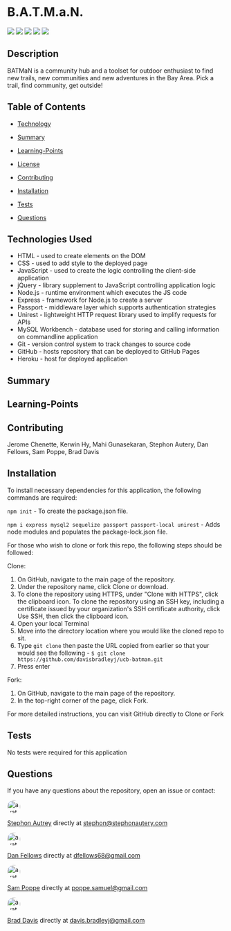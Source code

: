 # B.A.T.M.a.N.

[<img src="https://img.shields.io/badge/License-MIT-blue.svg">](https://opensource.org/licenses/MIT) [<img src="https://img.shields.io/badge/_ES_-_6_-green.svg">](https://tc39.es/ecma262/) [<img src=https://img.shields.io/badge/_JavaScript_-_ECMA6_-green.svg>](https://developer.mozilla.org/en-US/docs/Web/JavaScript) [<img src=https://img.shields.io/badge/_MySQL_-2.18.1_-orange.svg>](https://www.npmjs.com/package/mysql) [<img src=https://img.shields.io/badge/_Express_-_4.16.4-pink.svg>](https://www.npmjs.com/package/fs-extra)

## Description

BATMaN is a community hub and a toolset for outdoor enthusiast to find new trails, new communities and new adventures in the Bay Area.  Pick a trail, find community, get outside!

## Table of Contents

  * [Technology](#Technology)

  * [Summary](#Summary)

  * [Learning-Points](#Learning-Points)
  
  * [License](#License)
  
  * [Contributing](#Contributing)
  
  * [Installation](#Installation)
  
  * [Tests](#Tests)
  
  * [Questions](#Questions)

## Technologies Used
- HTML - used to create elements on the DOM
- CSS - used to add style to the deployed page
- JavaScript - used to create the logic controlling the client-side application
- jQuery - library supplement to JavaScript controlling application logic
- Node.js - runtime environment which executes the JS code
- Express - framework for Node.js to create a server
- Passport - middleware layer which supports authentication strategies
- Unirest - lightweight HTTP request library used to implify requests for APIs
- MySQL Workbench - database used for storing and calling information on commandline application
- Git - version control system to track changes to source code
- GitHub - hosts repository that can be deployed to GitHub Pages
- Heroku - host for deployed application

## Summary



## Learning-Points



## Contributing

Jerome Chenette, Kerwin Hy, Mahi Gunasekaran, Stephon Autery, Dan Fellows, Sam Poppe, Brad Davis

## Installation

To install necessary dependencies for this application, the following commands are required:

`npm init` - To create the package.json file.

`npm i express mysql2 sequelize passport passport-local unirest` - Adds node modules and populates the package-lock.json file.

For those who wish to clone or fork this repo, the following steps should be followed:

Clone:
1) On GitHub, navigate to the main page of the repository.
2) Under the repository name, click Clone or download.
3) To clone the repository using HTTPS, under "Clone with HTTPS", click the clipboard icon. To clone the repository using an SSH key, including a certificate issued by your organization's SSH certificate authority, click Use SSH, then click the clipboard icon.
4) Open your local Terminal
5) Move into the directory location where you would like the cloned repo to sit.
6) Type `git clone` then paste the URL copied from earlier so that your would see the following - `$ git clone https://github.com/davisbradleyj/ucb-batman.git`
7) Press enter

Fork:
1) On GitHub, navigate to the main page of the repository.
2) In the top-right corner of the page, click Fork.

For more detailed instructions, you can visit GitHub directly to <a herf="https://help.github.com/en/github/creating-cloning-and-archiving-repositories/cloning-a-repository">Clone</a> or <a herf="https://help.github.com/en/github/getting-started-with-github/fork-a-repo">Fork</a>

## Tests

No tests were required for this application

## Questions

If you have any questions about the repository, open an issue or contact:

<img src="https://avatars1.githubusercontent.com/u/57854409?v=4" alt="avatar" style="border-radius: 16px" width="30">

[Stephon Autrey](https://github.com/stephonautery) directly at stephon@stephonautery.com

<img src="https://avatars1.githubusercontent.com/u/57814329?v=4" alt="avatar" style="border-radius: 16px" width="30">

[Dan Fellows](https://github.com/dfel08) directly at dfellows68@gmail.com

<img src="https://avatars3.githubusercontent.com/u/60407759?v=4" alt="avatar" style="border-radius: 16px" width="30">

[Sam Poppe](https://github.com/popsizzle) directly at poppe.samuel@gmail.com

<img src="https://avatars2.githubusercontent.com/u/61176147?v=4" alt="avatar" style="border-radius: 16px" width="30">

[Brad Davis](https://github.com/davisbradleyj) directly at davis.bradleyj@gmail.com

 

 

 

 